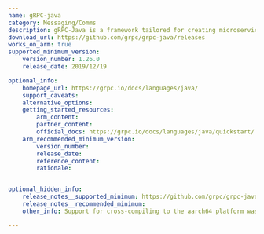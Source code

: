 ```yaml
---
name: gRPC-java
category: Messaging/Comms
description: gRPC-Java is a framework tailored for creating microservices that utilize remote procedure calls (RPC) for communication. It employs Protocol Buffers for efficient serialization of data, allowing seamless interaction between services implemented in various programming languages.
download_url: https://github.com/grpc/grpc-java/releases
works_on_arm: true
supported_minimum_version:
    version_number: 1.26.0
    release_date: 2019/12/19

optional_info:
    homepage_url: https://grpc.io/docs/languages/java/
    support_caveats:
    alternative_options:
    getting_started_resources:
        arm_content:
        partner_content:
        official_docs: https://grpc.io/docs/languages/java/quickstart/
    arm_recommended_minimum_version:
        version_number:
        release_date:
        reference_content:
        rationale:


optional_hidden_info:
    release_notes__supported_minimum: https://github.com/grpc/grpc-java/releases/tag/v1.26.0
    release_notes__recommended_minimum:
    other_info: Support for cross-compiling to the aarch64 platform was introduced in version 1.26.0, with the relevant pull request available [here](https://github.com/grpc/grpc-java/pull/6441).

---
```

